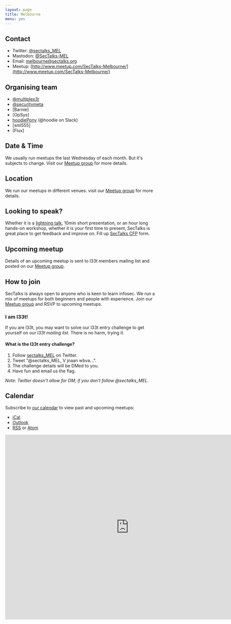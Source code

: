 ```yaml
---
layout: page
title: Melbourne
menu: yes
---
```


## Contact 

* Twitter: [@sectalks_MEL](https://twitter.com/sectalks_MEL)
* Mastodon: [@SecTalks-MEL](https://infosec.exchange/@SecTalksMEL)
* Email: [melbourne@sectalks.org](mailto:melbourne@sectalks.org)
* Meetup: [http://www.meetup.com/SecTalks-Melbourne/](http://www.meetup.com/SecTalks-Melbourne/)

## Organising team 

* [@multiplex3r](https://twitter.com/multiplex3r) 
* [@securitymeta](https://twitter.com/securitymeta_) 
* [Barnie]
* [OpSys]
* [hoodiePony](https://infosec.exchange/@hoodiePony) (@hoodie on Slack)
* [sml555]
* [Flux]

## Date & Time 

We usually run meetups the last Wednesday of each month. But it's subjects to change. Visit our [Meetup group](http://www.meetup.com/SecTalks-Melbourne/) for more details.

## Location 

We run our meetups in different venues. visit our [Meetup group](http://www.meetup.com/SecTalks-Melbourne/) for more details.

## Looking to speak?

Whether it is a [lightning talk](https://en.wikipedia.org/wiki/Lightning_talk), 10min short presentation, or an hour long hands-on workshop, whether it is your first time to present, SecTalks is great place to get feedback and improve on.
Fill up [SecTalks CFP](http://j.mp/sectalkscfp) form.

## Upcoming meetup 

Details of an upcoming meetup is sent to l33t members mailing list 
and posted on our [Meetup group](http://www.meetup.com/SecTalks-Melbourne/).

## How to join

SecTalks is always open to anyone who is keen to learn infosec.
We run a mix of meetups for both beginners and people with experience.
Join our [Meetup group](http://www.meetup.com/SecTalks-Melbourne/) and
RSVP to upcoming meetups. 

### I am l33t!

If you are l33t, you may want
to solve our l33t entry challenge to get yourself
on our *l33t mailing list*. There is no harm, trying it.

#### What is the l33t entry challenge?

1. Follow [sectalks_MEL](https://twitter.com/sectalks_MEL) on Twitter.
1. Tweet "@sectalks_MEL, V jnaan wbva...".
1. The challenge details will be DMed to you.
1. Have fun and email us the flag.

*Note: Twitter doesn't allow for DM, if you don't follow @sectalks_MEL.*

## Calendar

Subscribe to [our calendar](http://www.meetup.com/SecTalks-Melbourne/events/) to view past and upcoming meetups:

* [iCal](webcal://www.meetup.com/SecTalks-Melbourne/events/ical/)
* [Outlook](http://www.meetup.com/SecTalks-Melbourne/events/ical/)
* [RSS](http://www.meetup.com/SecTalks-Melbourne/events/rss/) or [Atom](http://www.meetup.com/SecTalks-Melbourne/events/atom/)

<iframe src="https://calendar.google.com/calendar/b/3/embed?height=600&amp;wkst=1&amp;bgcolor=%23FFFFFF&amp;src=heglqomaov6j562l4d0v7qu60i1hin7e%40import.calendar.google.com&amp;color=%23711616&amp;ctz=Australia%2FMelbourne" style="border-width:0" width="800" height="600" frameborder="0" scrolling="no"></iframe>
